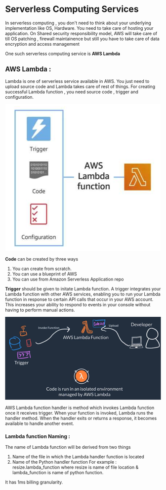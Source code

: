 # Serverless Computing Services

In serverless computing , you don't need to think about your underlying implementation like OS, Hardware. You need to take care of hosting your application.
On Shared security responsibility model, AWS will take care of till OS patching , firewall maintainence but still you have to take care of data encryption and access management

One such serverless computing service is **AWS Lambda**

## AWS Lambda :
Lambda is one of serverless service available in AWS.
You just need to upload source code and Lambda takes care of rest of things. 
For creating successful Lambda function , you need source code , trigger and configuration.

![AWS Lambda Working Explanation](https://github.com/arjun1131/AWS-SAA-C-03-Notes/blob/main/AWS%20Images/AWS%20Lambda%20Working%20Explanation.PNG)

**Code** can be created by three ways
1. You can create from scratch.
2. You can use a blueprint of AWS
3. You can use from Amazon Serverless Application repo

**Trigger** should be given to initate Lambda function. 
A trigger integrates your Lambda function with other AWS services, enabling you to run your Lambda function in response to certain API calls that occur in your AWS account.
This increases your ability to respond to events in your console without having to perform manual actions.

![AWS Lambda Explanation](https://github.com/arjun1131/AWS-SAA-C-03-Notes/blob/main/AWS%20Images/AWS%20Lambda%20Explanation.PNG)

AWS Lambda function handler is method which invokes Lambda function once it receives trigger.
When your function is invoked, Lambda runs the handler method. When the handler exits or returns a response, it becomes available to handle another event. 

### Lambda function Naming :
The name of Lambda function will be derived from two things
1. Name of the file in which the Lambda handler function is located
2. Name of the Python handler function
For example : resize.lambda_function where resize is name of file location & lambda_function is name of python function.

It has 1ms billing granularity.




